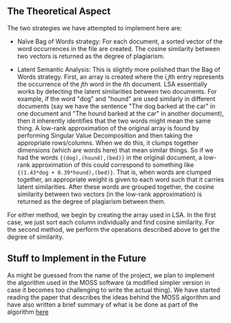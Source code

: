 ## The Theoretical Aspect

The two strategies we have attempted to implement here are:

* Naïve Bag of Words strategy: For each document, a sorted vector of the word occurrences in the file are created. The cosine similarity between two vectors is returned as the degree of plagiarism.

* Latent Semantic Analysis: This is slightly more polished than the Bag of Words strategy. First, an array is created where the *i,j*th entry represents the occurrence of the *j*th word in the *i*th document. LSA essentially works by detecting the latent similarities between two documents. For example, if the word "dog" and "hound" are used similarly in different documents (say we have the sentence "The dog barked at the car" in one document and "The hound barked at the car" in another document), then it inherently identifies that the two words might mean the same thing. A low-rank approximation of the original array is found by performing Singular Value Decomposition and then taking the appropriate rows/columns. When we do this, it clumps together dimensions (which are words here) that mean similar things. So if we had the words `{(dog),(hound),(bed)}` in the original document, a low-rank approximation of this could correspond to something like `{(1.43*dog + 0.39*hound),(bed)}`. That is, when words are clumped together, an appropriate weight is given to each word such that it carries latent similarities. After these words are grouped together, the cosine similarity between two vectors (in the low-rank approximation) is returned as the degree of plagiarism between them.

For either method, we begin by creating the array used in LSA. In the first case, we just sort each column individually and find cosine similarity. For the second method, we perform the operations described above to get the degree of similarity.

## Stuff to Implement in the Future

As might be guessed from the name of the project, we plan to implement the algorithm used in the MOSS software (a modified simpler version in case it becomes too challenging to write the actual thing). We have started reading the paper that describes the ideas behind the MOSS algorithm and have also written a brief summary of what is be done as part of the algorithm [here](https://amitrajaraman.github.io/blog/moss)
